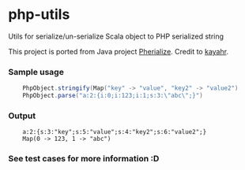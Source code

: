 php-utils
=========

Utils for serialize/un-serialize Scala object to PHP serialized string

This project is ported from Java project [Pherialize](https://github.com/kayahr/pherialize). Credit to [kayahr](https://github.com/kayahr).

### Sample usage
```scala
	PhpObject.stringify(Map("key" -> "value", "key2" -> "value2")
	PhpObject.parse("a:2:{i:0;i:123;i:1;s:3:\"abc\";}")
```
### Output
```console
	a:2:{s:3:"key";s:5:"value";s:4:"key2";s:6:"value2";}
	Map(0 -> 123, 1 -> "abc")
```
### See test cases for more information :D
